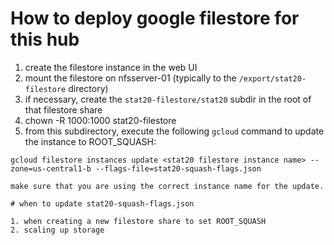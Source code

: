# How to deploy google filestore for this hub

1. create the filestore instance in the web UI
2. mount the filestore on nfsserver-01 (typically to the `/export/stat20-filestore` directory)
3. if necessary, create the `stat20-filestore/stat20` subdir in the root of that filestore share
4. chown -R 1000:1000 stat20-filestore
5. from this subdirectory, execute the following `gcloud` command to update the instance to ROOT_SQUASH:
```
gcloud filestore instances update <stat20 filestore instance name> --zone=us-central1-b --flags-file=stat20-squash-flags.json

make sure that you are using the correct instance name for the update.

# when to update stat20-squash-flags.json

1. when creating a new filestore share to set ROOT_SQUASH
2. scaling up storage
